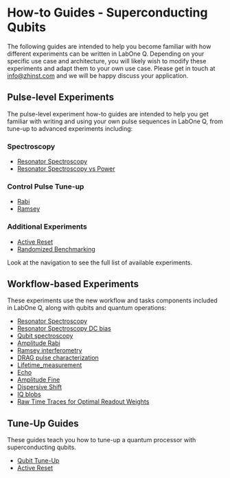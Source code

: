 # How-to Guides - Superconducting Qubits

The following guides are intended to help you become familiar with how different experiments can be written in LabOne Q. Depending on your specific use case and architecture, you will likely wish to modify these experiments and adapt them to your own use case. Please get in touch at <info@zhinst.com> and we will be happy discuss your application.


## Pulse-level Experiments

The pulse-level experiment how-to guides are intended to help you get familiar with writing and using your own pulse sequences in LabOne Q, from tune-up to advanced experiments including:

### Spectroscopy

* [Resonator Spectroscopy](02_pulse_sequences/01_tuneup/01_cw_resonator_spec_shfsg_shfqa_shfqc.ipynb)
* [Resonator Spectroscopy vs Power](02_pulse_sequences/01_tuneup//03_resonator_spec_vs_power_shfsg_shfqa_shfqc.ipynb)

### Control Pulse Tune-up

* [Rabi](02_pulse_sequences/01_tuneup/06_amplitude_rabi.ipynb)
* [Ramsey](02_pulse_sequences/01_tuneup/07_ramsey.ipynb)

### Additional Experiments

* [Active Reset](02_pulse_sequences/02_advanced_qubit_experiments/00_active_qubit_reset_shfsg_shfqa_shfqc.ipynb)
* [Randomized Benchmarking](02_pulse_sequences/02_advanced_qubit_experiments/01_randomized_benchmarking.ipynb)

Look at the navigation to see the full list of available experiments.

## Workflow-based Experiments

These experiments use the new workflow and tasks components included in LabOne Q, along with qubits and quantum operations:

* [Resonator Spectroscopy](01_workflows/01_resonator_spectroscopy.ipynb)
* [Resonator Spectroscopy DC bias](01_workflows/02_resonator_spectroscopy_dcbias.ipynb)
* [Qubit spectroscopy](01_workflows/03_qubit_spectroscopy.ipynb)
* [Amplitude Rabi](01_workflows/04_amplitude_rabi.ipynb)
* [Ramsey interferometry](01_workflows/05_ramsey.ipynb)
* [DRAG pulse characterization](01_workflows/06_drag_q_scaling.ipynb)
* [Lifetime_measurement](01_workflows/07_lifetime_measurement.ipynb)
* [Echo](01_workflows/08_echo.ipynb)
* [Amplitude Fine](01_workflows/09_amplitude_fine.ipynb)
* [Dispersive Shift](01_workflows/10_dispersive_shift.ipynb)
* [IQ blobs](01_workflows/11_iq_blobs.ipynb)
* [Raw Time Traces for Optimal Readout Weights](01_workflows/12_time_traces.ipynb)

## Tune-Up Guides

These guides teach you how to tune-up a quantum processor with superconducting qubits.

* [Qubit Tune-Up](03_tuneup_guides/00_tuneup_qubits.ipynb)
* [Active Reset](03_tuneup_guides/01_tuneup_active_reset.ipynb)